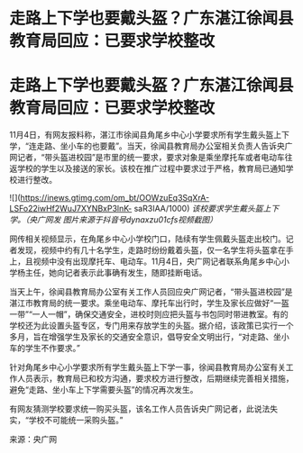 # 走路上下学也要戴头盔？广东湛江徐闻县教育局回应：已要求学校整改

# 走路上下学也要戴头盔？广东湛江徐闻县教育局回应：已要求学校整改

11月4日，有网友报料称，湛江市徐闻县角尾乡中心小学要求所有学生戴头盔上下学，“连走路、坐小车的也要戴”。当天，徐闻县教育局办公室相关负责人告诉央广网记者，“带头盔进校园”是市里的统一要求，要求对象是乘坐摩托车或者电动车往返学校的学生以及接送的家长。该校在推广过程中要求过于严格，教育局已通知学校进行整改。

![](https://inews.gtimg.com/om_bt/OOWzuEq3SqXrA-LSFo22iwHf2WuJ7XYNBxP3lnK-
saR3IAA/1000) _该校要求学生戴头盔上下学。（央广网发 图片来源于抖音号dynaxzu01cfs视频截图）_

网传相关视频显示，在角尾乡中心小学校门口，陆续有学生佩戴头盔走出校门。记者发现，视频中约有几十名学生，走路时纷纷戴着头盔，仅一名学生将头盔拿在手上，且视频中没有出现摩托车、电动车。11月4日，央广网记者联系角尾乡中心小学杨主任，她向记者表示此事确有发生，随即挂断电话。

当天上午，徐闻县教育局办公室有关工作人员回应央广网记者，“带头盔进校园”是湛江市教育局的统一要求。乘坐电动车、摩托车出行时，学生及家长应做好“一盔一带”“一人一帽”，确保交通安全，进校时则应把头盔与书包同时带进教室。有的学校还为此设置头盔专区，专门用来存放学生的头盔。据介绍，该政策已实行一个多月，旨在增强学生及家长的交通安全意识，倡导安全文明出行，“对走路、坐小车的学生不作要求。”

针对角尾乡中心小学要求所有学生戴头盔上下学一事，徐闻县教育局办公室有关工作人员表示，教育局已和校方沟通，要求校方进行整改，后期继续完善相关措施，避免“走路、坐小车上下学需要头盔”的情况再次发生。

有网友猜测学校要求统一购买头盔，该名工作人员告诉央广网记者，此说法失实，“学校不可能统一采购头盔。”

来源：央广网

